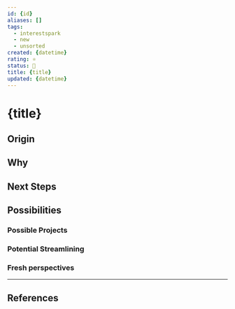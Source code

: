 ```yaml
---
id: {id}
aliases: []
tags:
  - interestspark
  - new
  - unsorted
created: {datetime}
rating: ⭐
status: 🍃
title: {title}
updated: {datetime}
---
```


# {title}

## Origin

## Why

## Next Steps

## Possibilities

### Possible Projects

### Potential Streamlining

### Fresh perspectives

---
## References
